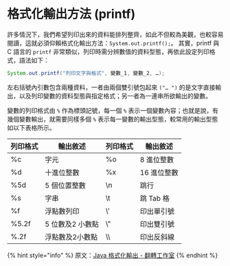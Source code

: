 # 格式化輸出方法 (printf)

許多情況下，我們希望列印出來的資料能排列整齊，如此不但較為美觀，也較容易閱讀，這就必須仰賴格式化輸出方法：`System.out.printf();`。 其實，printf 與 C 語言的 `printf` 非常類似，列印時需分辨數值的資料型態，再依此設定列印格式，語法如下：

```java
System.out.printf("列印文字與格式", 變數_1, 變數_2, …);
```

左右括號內引數包含兩種資料，一者由兩個雙引號包起來 `("… ")` 的是文字直接輸出，以及列印變數的資料型態與指定格式；另一者為一連串所欲輸出的變數。

變數的列印格式由 `%` 作為標頭記號，每一個 `%` 表示一個變數內容；也就是說，有幾個變數輸出，就需要同樣多個 `%` 表示每一變數的輸出型態，較常用的輸出型態如以下表格所示。

| 列印格式  | 輸出敘述       | 列印格式 | 輸出敘述    |
| ----- | ---------- | ---- | ------- |
| %c    | 字元         | %o   | 8 進位整數  |
| %d    | 十進位整數      | %x   | 16 進位整數 |
| %5d   | 5 個位置整數    | \n   | 跳行      |
| %s    | 字串         | \t   | 跳 Tab 格 |
| %f    | 浮點數列印      | \’   | 印出單引號   |
| %5.2f | 5 位數及2 小數點 | \\"  | 印出雙引號   |
| %.2f  | 浮點數及2小數點   | \\\\ | 印出反斜線   |

{% hint style="info" %}
原文：[Java 格式化輸出 - 翻轉工作室](http://www.tsnien.idv.tw/Java1\_WebBook/chap2/2-5%20%E6%A0%BC%E5%BC%8F%E5%8C%96%E8%BC%B8%E5%87%BA.html)
{% endhint %}
